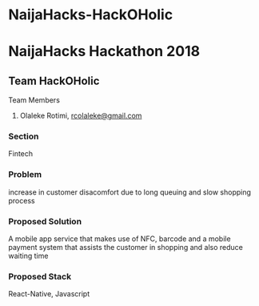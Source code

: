 # NaijaHacks-HackOHolic
NaijaHacks Hackathon 2018
==========

## Team HackOHolic
Team Members
  1. Olaleke Rotimi, rcolaleke@gmail.com
  
### Section
Fintech

### Problem 
increase in customer disacomfort due to long queuing and slow shopping process

### Proposed Solution
A mobile app service that makes use of NFC, barcode and a mobile payment system that assists the customer in shopping and also reduce waiting time
### Proposed Stack
React-Native, Javascript
